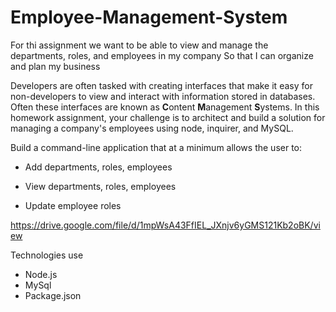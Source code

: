 # Employee-Management-System

For thi assignment we want to be able to view and manage the departments, roles, and employees in my company
So that I can organize and plan my business

Developers are often tasked with creating interfaces that make it easy for non-developers to view and interact with information stored in databases. Often these interfaces are known as **C**ontent **M**anagement **S**ystems. In this homework assignment, your challenge is to architect and build a solution for managing a company's employees using node, inquirer, and MySQL.

Build a command-line application that at a minimum allows the user to:

- Add departments, roles, employees

- View departments, roles, employees

- Update employee roles

https://drive.google.com/file/d/1mpWsA43FfIEL_JXnjv6yGMS121Kb2oBK/view

Technologies use

- Node.js
- MySql
- Package.json
